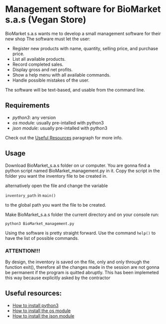 # Management software for BioMarket s.a.s (Vegan Store)

BioMarket s.a.s wants me to develop a small management software for their new shop
The software must let the user:
- Register new products with name, quantity, selling price, and purchase price.
- List all available products.
- Record completed sales.
- Display gross and net profits.
- Show a help menu with all available commands.
- Handle possible mistakes of the user.

The software will be text-based, and usable from the command line.


## Requirements

- *python3*: any version
- *os modul*e: usually pre-intalled with python3
- *json module*: usually pre-intalled with python3

Check out the [Useful Resources](#useful-resources) paragraph for more info.

## Usage

Download BioMarket_s.a.s folder on ur computer. You are gonna find a python script named BioMarket_management.py in it.
Copy the script in the folder you want the inventory file to be created in.

alternatively open the file and change the variable 

```inventory_path``` in ```main()```

to the global path you want the file to be created.

Make BioMarket_s.a.s folder the current directory and on your console run:

```console
python3 BioMarket_management.py
```

Using the software is pretty straight forward.
Use the command ```help()``` to have the list of possible commands.

### **ATTENTION!!!**
By design, the inventory is saved on the file, only and only through the function exit(), therefore all the changes made in the session are not gonna be permanent if the program is quitted abruptly.
This has been implemeted this way because explicitly asked by the contractor




## Useful resources: 

- [How to install python3](https://www.geeksforgeeks.org/download-and-install-python-3-latest-version/)
- [How to install the os module](https://www.geeksforgeeks.org/how-to-install-os-sys-module-in-python/)
- [How to install the json module](https://www.geeksforgeeks.org/add-json-library-in-python/)




